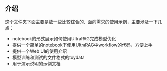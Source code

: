 ## 介绍

这个文件夹下面主要是放一些比较综合的、面向需求的使用示例，主要涉及一下几点：

- notebook的形式展示如何使用UltraRAG完成模型优化
- 提供一个简单的notebook下使用UltraRAG中workflow的代码，方便上手
- 提供一个Web UI的使用介绍
- 模型训练和测试的文件格式的toydata
- 用于演示说明的示例文档
